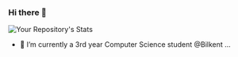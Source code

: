 ### Hi there 👋
![Your Repository's Stats](https://github-readme-stats.vercel.app/api/top-langs/?username=zeynepoztunc&theme=blue-green)
- 🔭 I’m currently a 3rd year Computer Science student @Bilkent ...


<!--
**zeynepoztunc/zeynepoztunc** is a ✨ _special_ ✨ repository because its `README.md` (this file) appears on your GitHub profile.

Here are some ideas to get you started:

- 🌱 I’m currently learning ...
- 👯 I’m looking to collaborate on ...
- 🤔 I’m looking for help with ...
- 💬 Ask me about ...
- 📫 How to reach me: ...
- 😄 Pronouns: ...
- ⚡ Fun fact: ...
-->
